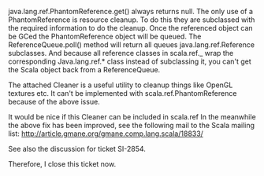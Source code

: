 java.lang.ref.PhantomReference.get() always returns null. The only use of a PhantomReference is resource cleanup. To do this they are subclassed with the required information to do the cleanup. Once the referenced object can be GCed the PhantomReference object will be queued. The ReferenceQueue.poll() method will return all queues java.lang.ref.Reference subclasses. And because all reference classes in scala.ref._ wrap the corresponding Java.lang.ref.* class instead of subclassing it, you can't get the Scala object back from a ReferenceQueue.

The attached Cleaner is a useful utility to cleanup things like OpenGL textures etc. It can't be implemented with scala.ref.PhantomReference because of the above issue.

It would be nice if this Cleaner can be included in scala.ref
In the meanwhile the above fix has been improved, see the following mail to the Scala mailing list:
http://article.gmane.org/gmane.comp.lang.scala/18833/

See also the discussion for ticket SI-2854.

Therefore, I close this ticket now.
